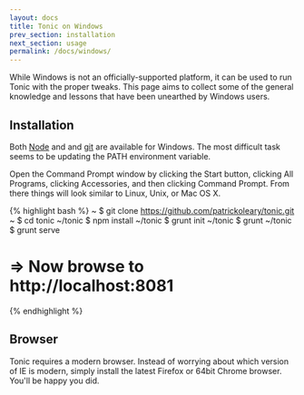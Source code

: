 ```yaml
---
layout: docs
title: Tonic on Windows
prev_section: installation
next_section: usage
permalink: /docs/windows/
---
```


While Windows is not an officially-supported platform, it can be used to run
Tonic with the proper tweaks. This page aims to collect some of the general
knowledge and lessons that have been unearthed by Windows users.

## Installation

Both [Node](http://nodejs.org) and and [git](https://msysgit.github.io) are
available for Windows. The most difficult task seems to be updating the PATH
environment variable.

Open the Command Prompt window by clicking the Start button, clicking All
Programs, clicking Accessories, and then clicking Command Prompt. From
there things will look similar to Linux, Unix, or Mac OS X.

{% highlight bash %}
~ $ git clone https://github.com/patrickoleary/tonic.git
~ $ cd tonic
~/tonic $ npm install
~/tonic $ grunt init
~/tonic $ grunt
~/tonic $ grunt serve
# => Now browse to http://localhost:8081
{% endhighlight %}

## Browser

Tonic requires a modern browser. Instead of worrying about which version
of IE is modern, simply install the latest Firefox or 64bit Chrome browser.
You'll be happy you did.
